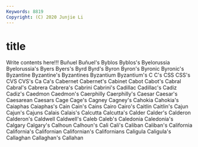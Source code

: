 ```yaml
---
Keywords: 8819
Copyright: (C) 2020 Junjie Li
---
```


# title

Write contents here!!!
Buñuel 
Buñuel's
Byblos 
Byblos's 
Byelorussia 
Byelorussia's 
Byers 
Byers's 
Byrd 
Byrd's 
Byron 
Byron's
Byronic 
Byronic's 
Byzantine 
Byzantine's 
Byzantines 
Byzantium 
Byzantium's 
C 
C's 
CSS
CSS's 
CVS 
CVS's 
Ca 
Ca's 
Cabernet 
Cabernet's 
Cabinet 
Cabot 
Cabot's
Cabral 
Cabral's 
Cabrera 
Cabrera's 
Cabrini 
Cabrini's 
Cadillac 
Cadillac's 
Cadiz 
Cadiz's
Caedmon 
Caedmon's 
Caerphilly 
Caerphilly's 
Caesar 
Caesar's 
Caesarean 
Caesars 
Cage 
Cage's
Cagney 
Cagney's 
Cahokia 
Cahokia's 
Caiaphas 
Caiaphas's 
Cain 
Cain's 
Cains 
Cairo
Cairo's 
Caitlin 
Caitlin's 
Cajun 
Cajun's 
Cajuns 
Calais 
Calais's 
Calcutta 
Calcutta's
Calder 
Calder's 
Calderon 
Calderon's 
Caldwell 
Caldwell's 
Caleb 
Caleb's 
Caledonia 
Caledonia's
Calgary 
Calgary's 
Calhoun 
Calhoun's 
Cali 
Cali's 
Caliban 
Caliban's 
California 
California's
Californian 
Californian's 
Californians 
Caligula 
Caligula's 
Callaghan 
Callaghan's 
Callahan 
